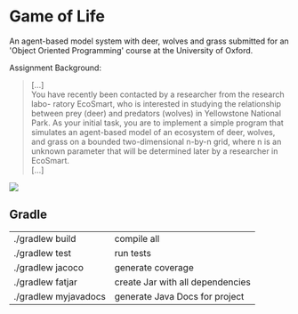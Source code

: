 # Game of Life

An agent-based model system with deer, wolves and grass submitted for an 'Object Oriented Programming' course at the University of Oxford.

Assignment Background:
> [...]  
You have recently been contacted by a researcher from the research labo- ratory EcoSmart, who is interested in studying the relationship between prey (deer) and predators (wolves) in Yellowstone National Park. As your initial task, you are to implement a simple program that simulates an agent-based model of an ecosystem of deer, wolves, and grass on a bounded two-dimensional n-by-n grid, where n is an unknown parameter that will be determined later by a researcher in EcoSmart.  
[...]


![](docs/game-of-life.gif)


## Gradle

|                       |                                  |
|-----------------------|----------------------------------|
| ./gradlew build       | compile all                      |
| ./gradlew test        | run tests                        |
| ./gradlew jacoco      | generate coverage                |
| ./gradlew fatjar      | create Jar with all dependencies |
| ./gradlew myjavadocs  | generate Java Docs for project   |
